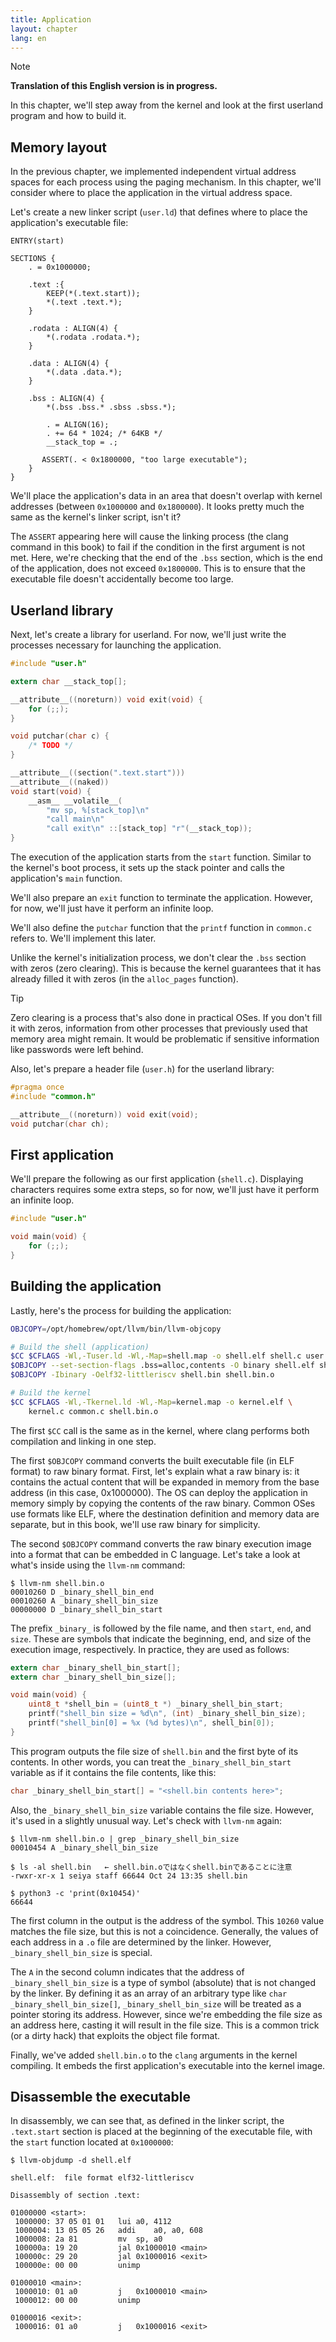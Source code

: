 ```yaml
---
title: Application
layout: chapter
lang: en
---
```


> [!NOTE]
>
> **Translation of this English version is in progress.**

In this chapter, we'll step away from the kernel and look at the first userland program and how to build it.

## Memory layout

In the previous chapter, we implemented independent virtual address spaces for each process using the paging mechanism. In this chapter, we'll consider where to place the application in the virtual address space.

Let's create a new linker script (`user.ld`) that defines where to place the application's executable file:

```plain:user.ld
ENTRY(start)

SECTIONS {
    . = 0x1000000;

    .text :{
        KEEP(*(.text.start));
        *(.text .text.*);
    }

    .rodata : ALIGN(4) {
        *(.rodata .rodata.*);
    }

    .data : ALIGN(4) {
        *(.data .data.*);
    }

    .bss : ALIGN(4) {
        *(.bss .bss.* .sbss .sbss.*);

        . = ALIGN(16);
        . += 64 * 1024; /* 64KB */
        __stack_top = .;

       ASSERT(. < 0x1800000, "too large executable");
    }
}
```

We'll place the application's data in an area that doesn't overlap with kernel addresses (between `0x1000000` and `0x1800000`). It looks pretty much the same as the kernel's linker script, isn't it?

The `ASSERT` appearing here will cause the linking process (the clang command in this book) to fail if the condition in the first argument is not met. Here, we're checking that the end of the `.bss` section, which is the end of the application, does not exceed `0x1800000`. This is to ensure that the executable file doesn't accidentally become too large.

## Userland library

Next, let's create a library for userland. For now, we'll just write the processes necessary for launching the application.

```c:user.c
#include "user.h"

extern char __stack_top[];

__attribute__((noreturn)) void exit(void) {
    for (;;);
}

void putchar(char c) {
    /* TODO */
}

__attribute__((section(".text.start")))
__attribute__((naked))
void start(void) {
    __asm__ __volatile__(
        "mv sp, %[stack_top]\n"
        "call main\n"
        "call exit\n" ::[stack_top] "r"(__stack_top));
}
```

The execution of the application starts from the `start` function. Similar to the kernel's boot process, it sets up the stack pointer and calls the application's `main` function.

We'll also prepare an `exit` function to terminate the application. However, for now, we'll just have it perform an infinite loop.

We'll also define the `putchar` function that the `printf` function in `common.c` refers to. We'll implement this later.

Unlike the kernel's initialization process, we don't clear the `.bss` section with zeros (zero clearing). This is because the kernel guarantees that it has already filled it with zeros (in the `alloc_pages` function).

> [!TIP]
>
> Zero clearing is a process that's also done in practical OSes. If you don't fill it with zeros, information from other processes that previously used that memory area might remain. It would be problematic if sensitive information like passwords were left behind.

Also, let's prepare a header file (`user.h`) for the userland library:

```c:user.h
#pragma once
#include "common.h"

__attribute__((noreturn)) void exit(void);
void putchar(char ch);
```

## First application

We'll prepare the following as our first application (`shell.c`). Displaying characters requires some extra steps, so for now, we'll just have it perform an infinite loop.

```c:shell.c
#include "user.h"

void main(void) {
    for (;;);
}
```

## Building the application

Lastly, here's the process for building the application:

```bash:run.sh {1,3-6,10}
OBJCOPY=/opt/homebrew/opt/llvm/bin/llvm-objcopy

# Build the shell (application)
$CC $CFLAGS -Wl,-Tuser.ld -Wl,-Map=shell.map -o shell.elf shell.c user.c common.c
$OBJCOPY --set-section-flags .bss=alloc,contents -O binary shell.elf shell.bin
$OBJCOPY -Ibinary -Oelf32-littleriscv shell.bin shell.bin.o

# Build the kernel
$CC $CFLAGS -Wl,-Tkernel.ld -Wl,-Map=kernel.map -o kernel.elf \
    kernel.c common.c shell.bin.o
```

The first `$CC` call is the same as in the kernel, where clang performs both compilation and linking in one step.

The first `$OBJCOPY` command converts the built executable file (in ELF format) to raw binary format. First, let's explain what a raw binary is: it contains the actual content that will be expanded in memory from the base address (in this case, 0x1000000). The OS can deploy the application in memory simply by copying the contents of the raw binary. Common OSes use formats like ELF, where the destination definition and memory data are separate, but in this book, we'll use raw binary for simplicity.

The second `$OBJCOPY` command converts the raw binary execution image into a format that can be embedded in C language. Let's take a look at what's inside using the `llvm-nm` command:

```plain
$ llvm-nm shell.bin.o
00010260 D _binary_shell_bin_end
00010260 A _binary_shell_bin_size
00000000 D _binary_shell_bin_start
```

The prefix `_binary_` is followed by the file name, and then `start`, `end`, and `size`. These are symbols that indicate the beginning, end, and size of the execution image, respectively. In practice, they are used as follows:

```c
extern char _binary_shell_bin_start[];
extern char _binary_shell_bin_size[];

void main(void) {
    uint8_t *shell_bin = (uint8_t *) _binary_shell_bin_start;
    printf("shell_bin size = %d\n", (int) _binary_shell_bin_size);
    printf("shell_bin[0] = %x (%d bytes)\n", shell_bin[0]);
}
```

This program outputs the file size of `shell.bin` and the first byte of its contents. In other words, you can treat the `_binary_shell_bin_start` variable as if it contains the file contents, like this:

```c
char _binary_shell_bin_start[] = "<shell.bin contents here>";
```

Also, the `_binary_shell_bin_size` variable contains the file size. However, it's used in a slightly unusual way. Let's check with `llvm-nm` again:

```plain
$ llvm-nm shell.bin.o | grep _binary_shell_bin_size
00010454 A _binary_shell_bin_size

$ ls -al shell.bin   ← shell.bin.oではなくshell.binであることに注意
-rwxr-xr-x 1 seiya staff 66644 Oct 24 13:35 shell.bin

$ python3 -c 'print(0x10454)'
66644
```

The first column in the output is the address of the symbol. This `10260` value matches the file size, but this is not a coincidence. Generally, the values of each address in a `.o` file are determined by the linker. However, `_binary_shell_bin_size` is special.

The `A` in the second column indicates that the address of `_binary_shell_bin_size` is a type of symbol (absolute) that is not changed by the linker.
By defining it as an array of an arbitrary type like `char _binary_shell_bin_size[]`, `_binary_shell_bin_size` will be treated as a pointer storing its address. However, since we're embedding the file size as an address here, casting it will result in the file size. This is a common trick (or a dirty hack) that exploits the object file format.

Finally, we've added `shell.bin.o` to the `clang` arguments in the kernel compiling. It embeds the first application's executable into the kernel image.

## Disassemble the executable

In disassembly, we can see that, as defined in the linker script, the `.text.start` section is placed at the beginning of the executable file, with the `start` function located at `0x1000000`:

```plain
$ llvm-objdump -d shell.elf

shell.elf:	file format elf32-littleriscv

Disassembly of section .text:

01000000 <start>:
 1000000: 37 05 01 01  	lui	a0, 4112
 1000004: 13 05 05 26  	addi	a0, a0, 608
 1000008: 2a 81        	mv	sp, a0
 100000a: 19 20        	jal	0x1000010 <main>
 100000c: 29 20        	jal	0x1000016 <exit>
 100000e: 00 00        	unimp

01000010 <main>:
 1000010: 01 a0        	j	0x1000010 <main>
 1000012: 00 00        	unimp

01000016 <exit>:
 1000016: 01 a0        	j	0x1000016 <exit>
```
